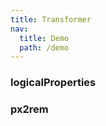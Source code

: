 ```yaml
---
title: Transformer
nav:
  title: Demo
  path: /demo
---
```


### logicalProperties

<code src="../examples/logicalProperties.tsx"></code>

### px2rem

<code src="../examples/px2rem.tsx"></code>
